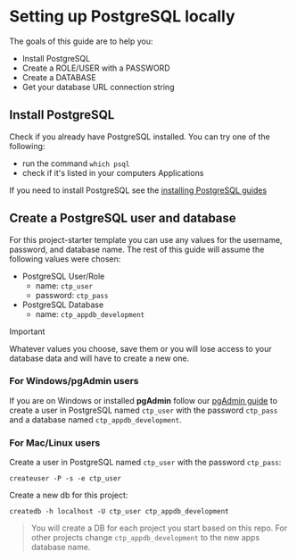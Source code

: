 # Setting up PostgreSQL locally

The goals of this guide are to help you:

- Install PostgreSQL
- Create a ROLE/USER with a PASSWORD
- Create a DATABASE
- Get your database URL connection string

## Install PostgreSQL

Check if you already have PostgreSQL installed. You can try one of the following:

- run the command `which psql`
- check if it's listed in your computers Applications

If you need to install PostgreSQL see the [installing PostgreSQL guides](https://github.com/CUNYTechPrep/guides#postgresql)

## Create a PostgreSQL user and database

For this project-starter template you can use any values for the username, password, and database name. The rest of this guide will assume the following values were chosen:

- PostgreSQL User/Role
  - name: `ctp_user`
  - password: `ctp_pass`
- PostgreSQL Database
  - name: `ctp_appdb_development`

> [!IMPORTANT]
> Whatever values you choose, save them or you will lose access to your database data and will have to create a new one.

### For Windows/pgAdmin users

If you are on Windows or installed **pgAdmin** follow our [pgAdmin guide](https://github.com/CUNYTechPrep/guides/blob/master/pgAdmin-create-user-db.md) to create a user in PostgreSQL named `ctp_user` with the password `ctp_pass` and a database named `ctp_appdb_development`.

### For Mac/Linux users

Create a user in PostgreSQL named `ctp_user` with the password `ctp_pass`:

```
createuser -P -s -e ctp_user
```

Create a new db for this project:

```
createdb -h localhost -U ctp_user ctp_appdb_development
```

> You will create a DB for each project you start based on this repo. For other projects change `ctp_appdb_development` to the new apps database name.
